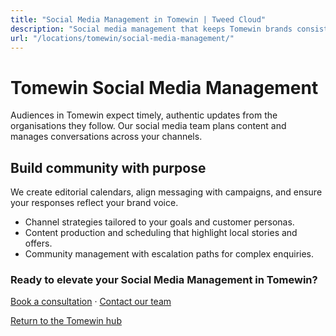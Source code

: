 ```yaml
---
title: "Social Media Management in Tomewin | Tweed Cloud"
description: "Social media management that keeps Tomewin brands consistent and engaging."
url: "/locations/tomewin/social-media-management/"
---
```


# Tomewin Social Media Management

Audiences in Tomewin expect timely, authentic updates from the organisations they follow. Our social media team plans content and manages conversations across your channels.

## Build community with purpose

We create editorial calendars, align messaging with campaigns, and ensure your responses reflect your brand voice.

- Channel strategies tailored to your goals and customer personas.
- Content production and scheduling that highlight local stories and offers.
- Community management with escalation paths for complex enquiries.

### Ready to elevate your Social Media Management in Tomewin?

[Book a consultation](/consultation/) · [Contact our team](/contact/)

[Return to the Tomewin hub](/locations/tomewin/)
